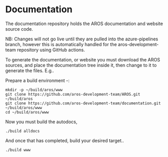 # Documentation

The documentation repository holds the AROS documentation and website source code.


NB: Changes will not go live until they are pulled into the azure-pipelines branch, however
this is automatically handled for the aros-development-team repository using GitHub actions.


To generate the documentation, or website you must download the AROS sources, and place the
documentation tree inside it, then change to it to generate the files. E.g..

Prepare a build environment -:

    mkdir -p ~/build/aros/www
	git clone https://github.com/aros-development-team/AROS.git ~/build/aros
	git clone https://github.com/aros-development-team/documentation.git ~/build/aros/www
	cd ~/build/aros/www

Now you must build the autodocs,

	./build alldocs

And once that has completed, build your desired target..

    ./build www


